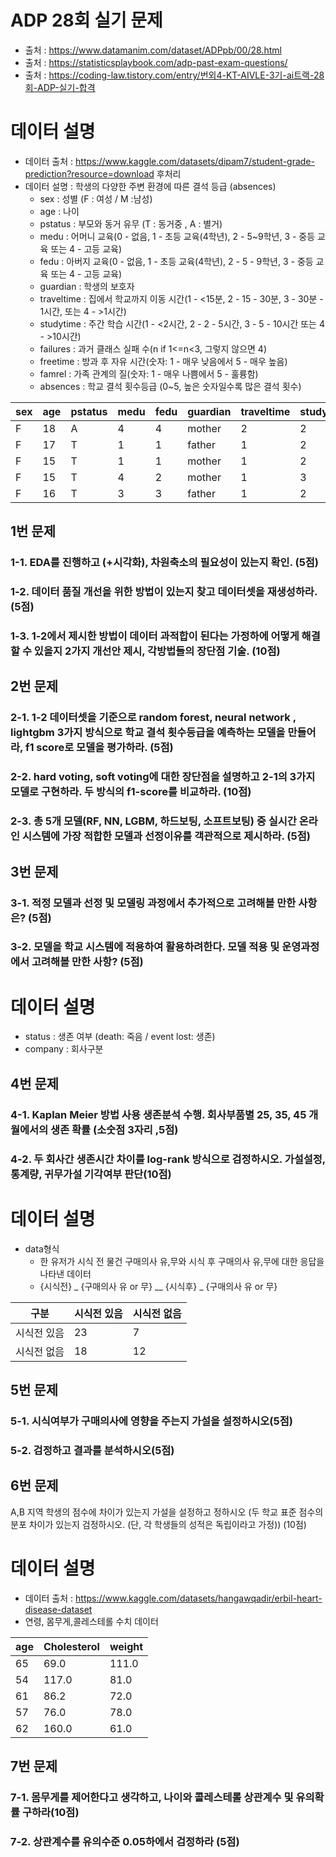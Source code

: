 # ADP 28회 실기 문제

- 출처 : <https://www.datamanim.com/dataset/ADPpb/00/28.html>
- 출처 : <https://statisticsplaybook.com/adp-past-exam-questions/>
- 출처 : <https://coding-law.tistory.com/entry/번외4-KT-AIVLE-3기-ai트랙-28회-ADP-실기-합격>

# 데이터 설명

- 데이터 출처 : <https://www.kaggle.com/datasets/dipam7/student-grade-prediction?resource=download> 후처리
- 데이터 설명 : 학생의 다양한 주변 환경에 따른 결석 등급 (absences)
    - sex : 성별 (F : 여성 / M :남성)
    - age : 나이
    - pstatus : 부모와 동거 유무 (T : 동거중 , A : 별거)
    - medu : 어머니 교육(0 - 없음, 1 - 초등 교육(4학년), 2 - 5~9학년, 3 - 중등 교육 또는 4 - 고등 교육)
    - fedu : 아버지 교육(0 - 없음, 1 - 초등 교육(4학년), 2 - 5 - 9학년, 3 - 중등 교육 또는 4 - 고등 교육)
    - guardian : 학생의 보호자
    - traveltime : 집에서 학교까지 이동 시간(1 - <15분, 2 - 15 - 30분, 3 - 30분 - 1시간, 또는 4 - >1시간)
    - studytime : 주간 학습 시간(1 - <2시간, 2 - 2 - 5시간, 3 - 5 - 10시간 또는 4 - >10시간)
    - failures : 과거 클래스 실패 수(n if 1<=n<3, 그렇지 않으면 4)
    - freetime : 방과 후 자유 시간(숫자: 1 - 매우 낮음에서 5 - 매우 높음)
    - famrel : 가족 관계의 질(숫자: 1 - 매우 나쁨에서 5 - 훌륭함)
    - absences : 학교 결석 횟수등급 (0~5, 높은 숫자일수록 많은 결석 횟수)

| sex | age | pstatus | medu | fedu | guardian | traveltime | studytime | failures | freetime | famrel | absences |
|-----|-----|---------|------|------|----------|------------|-----------|----------|----------|--------|----------|
| F   | 18  | A       | 4    | 4    | mother   | 2          | 2         | 0        | 3        | 4      | 2        |
| F   | 17  | T       | 1    | 1    | father   | 1          | 2         | 0        | 3        | 5      | 1        |
| F   | 15  | T       | 1    | 1    | mother   | 1          | 2         | 3        | 3        | 4      | 3        |
| F   | 15  | T       | 4    | 2    | mother   | 1          | 3         | 0        | 2        | 3      | 0        |
| F   | 16  | T       | 3    | 3    | father   | 1          | 2         | 0        | 3        | 4      | 1        |

## 1번 문제
### 1-1. EDA를 진행하고 (+시각화), 차원축소의 필요성이 있는지 확인. (5점)
### 1-2. 데이터 품질 개선을 위한 방법이 있는지 찾고 데이터셋을 재생성하라. (5점)
### 1-3. 1-2에서 제시한 방법이 데이터 과적합이 된다는 가정하에 어떻게 해결할 수 있을지 2가지 개선안 제시, 각방법들의 장단점 기술. (10점)

## 2번 문제
### 2-1. 1-2 데이터셋을 기준으로 random forest, neural network , lightgbm 3가지 방식으로 학교 결석 횟수등급을 예측하는 모델을 만들어라, f1 score로 모델을 평가하라. (5점)
### 2-2. hard voting, soft voting에 대한 장단점을 설명하고 2-1의 3가지 모델로 구현하라. 두 방식의 f1-score를 비교하라. (10점)
### 2-3. 총 5개 모델(RF, NN, LGBM, 하드보팅, 소프트보팅) 중 실시간 온라인 시스템에 가장 적합한 모델과 선정이유를 객관적으로 제시하라. (5점)

## 3번 문제
### 3-1. 적정 모델과 선정 및 모델링 과정에서 추가적으로 고려해볼 만한 사항은? (5점)
### 3-2. 모델을 학교 시스템에 적용하여 활용하려한다. 모델 적용 및 운영과정에서 고려해볼 만한 사항? (5점)

# 데이터 설명

- status : 생존 여부 (death: 죽음 / event lost: 생존)
- company : 회사구분

## 4번 문제
### 4-1. Kaplan Meier 방법 사용 생존분석 수행. 회사부품별 25, 35, 45 개월에서의 생존 확률 (소숫점 3자리 ,5점)
### 4-2. 두 회사간 생존시간 차이를 log-rank 방식으로 검정하시오. 가설설정, 통계량, 귀무가설 기각여부 판단(10점)

# 데이터 설명

- data형식
    - 한 유저가 시식 전 물건 구매의사 유,무와 시식 후 구매의사 유,무에 대한 응답을 나타낸 데이터
    - {시식전} _ {구매의사 유 or 무} __ {시식후} _ {구매의사 유 or 무}

| 구분          | 시식전 있음 | 시식전 없음 |
|---------------|-------------|-------------|
| 시식전 있음   | 23          | 7           |
| 시식전 없음   | 18          | 12          |

## 5번 문제
### 5-1. 시식여부가 구매의사에 영향을 주는지 가설을 설정하시오(5점)
### 5-2. 검정하고 결과를 분석하시오(5점)

## 6번 문제
A,B 지역 학생의 점수에 차이가 있는지 가설을 설정하고 정하시오 (두 학교 표준 점수의 분포 차이가 있는지 검정하시오. (단, 각 학생들의 성적은 독립이라고 가정)) (10점)

# 데이터 설명

- 데이터 출처 : <https://www.kaggle.com/datasets/hangawqadir/erbil-heart-disease-dataset>
- 연령, 몸무게,콜레스테롤 수치 데이터

| age | Cholesterol | weight |
|-----|-------------|--------|
| 65  | 69.0        | 111.0  |
| 54  | 117.0       | 81.0   |
| 61  | 86.2        | 72.0   |
| 57  | 76.0        | 78.0   |
| 62  | 160.0       | 61.0   |

## 7번 문제
### 7-1. 몸무게를 제어한다고 생각하고, 나이와 콜레스테롤 상관계수 및 유의확률 구하라(10점)
### 7-2. 상관계수를 유의수준 0.05하에서 검정하라 (5점)